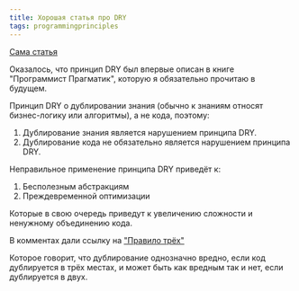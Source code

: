 ```yaml
---
title: Хорошая статья про DRY
tags: programmingprinciples
---
```


[Сама статья](https://habrahabr.ru/company/mailru/blog/349978/)

Оказалось, что принцип DRY был впервые описан в книге "Программист Прагматик", которую я обязательно прочитаю в будущем.

Принцип DRY о дублировании знания (обычно к знаниям относят бизнес-логику или алгоритмы), а не кода, поэтому:

1. Дублирование знания является нарушением принципа DRY.
2. Дублирование кода не обязательно является нарушением принципа DRY.

Неправильное применение принципа DRY приведёт к:

1. Бесполезным абстракциям
2. Преждевременной оптимизации

Которые в свою очередь приведут к увеличению сложности и ненужному объединению кода.

В комментах дали ссылку на ["Правило трёх"](https://en.wikipedia.org/wiki/Rule_of_three_(computer_programming))

Которое говорит, что дублирование однозначно вредно, если код дублируется в трёх местах, и может быть как вредным так и нет, если дублируется в двух.

